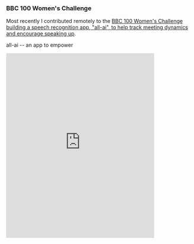 ### BBC 100 Women's Challenge


Most recently I contributed remotely to the [BBC 100 Women's Challenge building a speech recognition app, "all-ai", to help track meeting dynamics and encourage speaking up](http://www.bbc.co.uk/mediacentre/latestnews/2017/bbc-100-women-challenge-2017-silicon-valley-reveal-solution).

all-ai -- an app to empower   
<iframe width="400" height="500" frameborder="0" src="http://www.bbc.com/news/av/embed/p05j79qx/41531054"></iframe>
